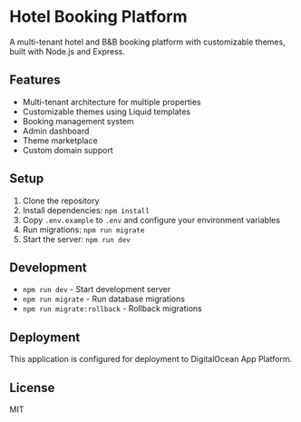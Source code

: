 # Hotel Booking Platform

A multi-tenant hotel and B&B booking platform with customizable themes, built with Node.js and Express.

## Features

- Multi-tenant architecture for multiple properties
- Customizable themes using Liquid templates
- Booking management system
- Admin dashboard
- Theme marketplace
- Custom domain support

## Setup

1. Clone the repository
2. Install dependencies: `npm install`
3. Copy `.env.example` to `.env` and configure your environment variables
4. Run migrations: `npm run migrate`
5. Start the server: `npm run dev`

## Development

- `npm run dev` - Start development server
- `npm run migrate` - Run database migrations
- `npm run migrate:rollback` - Rollback migrations

## Deployment

This application is configured for deployment to DigitalOcean App Platform.

## License

MIT